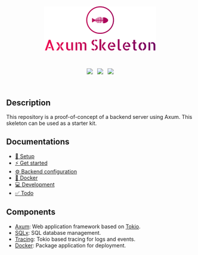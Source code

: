 <br>

<p align="center">
    <img width="300" src="./data/images/logo/svg/logo-no-background.svg" alt="Axum Skeleton">
</p>

<br>

<p align="center">
    <a href="https://github.com/mathieuhardy/axum-skeleton/LICENSE.txt"><img src="https://img.shields.io/github/license/mathieuhardy/axum-skeleton?style=flat"></a>
    &nbsp;
    <a href="https://github.com/mathieuhardy/axum-skeleton"><img src="https://img.shields.io/github/v/release/mathieuhardy/axum-skeleton?include_prereleases&label=release&style=flat&color=%23ff00a0&sort=semver"></a>
    &nbsp;
	<a href="https://github.com/mathieuhardy/axum-skeleton/actions"><img src="https://img.shields.io/github/actions/workflow/status/mathieuhardy/axum-skeleton/ci.yml?style=flat&branch=main"></a>
</p>

<br>

## Description

This repository is a proof-of-concept of a backend server using Axum. This
skeleton can be used as a starter kit.

## Documentations

- [🔧 Setup](docs/setup.md)
- [⚡ Get started](docs/get-started.md)
- [⚙️ Backend configuration](docs/configuration.md)
- [🐳 Docker](docs/docker.md)
- [💻 Development](docs/development.md)
- [✅ Todo](docs/todo.md)

## Components

- [Axum][0]: Web application framework based on [Tokio][1]. 
- [SQLx][2]: SQL database management.
- [Tracing][3]: Tokio based tracing for logs and events.
- [Docker][4]: Package application for deployment.

[0]: https://github.com/tokio-rs/axum
[1]: https://github.com/tokio-rs/tokio
[2]: https://github.com/launchbadge/sqlx
[3]: https://github.com/tokio-rs/tracing
[4]: https://www.docker.com/

